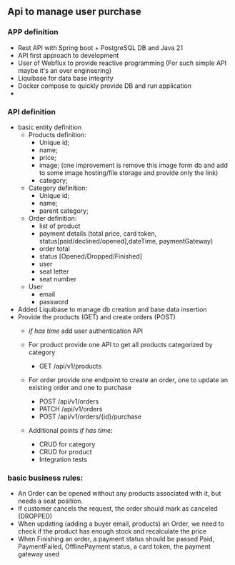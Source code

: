 ## Api to manage user purchase

### APP definition
 - Rest API with Spring boot + PostgreSQL DB and Java 21
 - API first approach to development
 - User of Webflux to provide reactive programming (For such simple API maybe it's an over engineering)
 - Liquibase for data base integrity
 - Docker compose to quickly provide DB and run application
 - 

### API definition
- basic entity definition
  - Products definition:
    - Unique id;
    - name;
    - price;
    - image; (one improvement is remove this image form db and add to some image hosting/file storage and provide only the link)
    - category;
  - Category definition:
    - Unique id;
    - name;
    - parent category;
  - Order definition:
    - list of product
    - payment details (total price, card token, status[paid/declined/opened],dateTime, paymentGateway)
    - order total
    - status [Opened/Dropped/Finished]
    - user
    - seat letter
    - seat number
  - User
    - email
    - password
- Added Liquibase to manage db creation and base data insertion
- Provide the products (GET) and create orders (POST)
  - _if has time_ add user authentication API  
  - For product provide one API to get all products categorized by category
    - GET /api/v1/products
    
  - For order provide one endpoint to create an order, one to update an existing order and one to purchase 
    - POST /api/v1/orders
    - PATCH /api/v1/orders
    - POST /api/v1/orders/{id}/purchase
  - Additional points _if has time_:
    - CRUD for category
    - CRUD for product
    - Integration tests

### basic business rules:
- An Order can be opened without any products associated with it, but needs a seat position.
- If customer cancels the request, the order should mark as canceled (DROPPED)
- When updating (adding a buyer email, products) an Order, we need to check if the product has enough stock and recalculate the price
- When Finishing an order, a payment status should be passed Paid, PaymentFailed, OfflinePayment status, a card token, the payment gateway used
